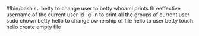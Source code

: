 #!bin/bash
su betty to change user to betty
whoami prints th eeffective username of the current user
id -g -n to print all the groups of current user
sudo chown betty hello to change ownership of file hello to user betty
touch hello create empty file

